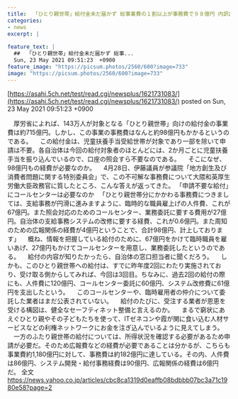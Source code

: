 ```yaml
---
title:  「ひとり親世帯」給付金未だ届かず 総事業費の１割以上が事務費で９８億円 内訳は？「コルセンへの業務委託。事業者は公表しない」  
categories:
- news
excerpt: |
  
feature_text: |
  ##  「ひとり親世帯」給付金未だ届かず 総事...
  Sun, 23 May 2021 09:51:23  +0900
feature_image: "https://picsum.photos/2560/600?image=733"
image: "https://picsum.photos/2560/600?image=733"
---
```


[https://asahi.5ch.net/test/read.cgi/newsplus/1621731083/](https://asahi.5ch.net/test/read.cgi/newsplus/1621731083/)
posted on Sun, 23 May 2021 09:51:23  +0900

<!--more-->

　厚労省によれば、143万人が対象となる「ひとり親世帯」向けの給付金の事業費は約715億円。しかし、この事業の事務費はなんと約98億円もかかるというのである。 　この給付金は、児童扶養手当受給世帯が対象であり一部を除いて申請は不要。各自治体は今回の給付対象者のほとんどには、2か月ごとに児童扶養手当を振り込んでいるので、口座の照会すら不要なのである。 　そこになぜ、98億円もの経費が必要なのか。 　4月28日、伊藤議員が参議院「地方創生及び消費者問題に関する特別委員会」で、この不可解な事務費について大隈和英厚生労働大臣政務官に質したところ、こんな答えが返ってきた。 「申請不要な給付」にコールセンターは必要なのか 　「ひとり親世帯分にかかわる事務費につきましては、支給事務が円滑に進みますように、臨時的な職員雇上げの人件費、これが67億円。また照会対応のためのコールセンター、業務委託に要する費用が27億円。自治体の支給事務システムの改修に要する経費、これが0.6億円。また周知のための広報関係の経費が4億円ということで、合計98億円、計上しております」 　概ね、情報を把握している給付のために、67億円をかけて臨時職員を雇いあげ、27億円もかけてコールセンターを用意し、業務委託したというのである。 　給付の内容が知りたかったら、自治体の窓口担当者に聞くだろう。 　しかも、このひとり親世帯への給付は、すでに昨年度2回にわたり実施されており、受け取る側からしてみれば、今回は3回目。ちなみに、過去2回の給付の際にも、人件費に120億円、コールセンター委託に60億円、システム改修費に61億円を支出したという。 　このコールセンターや、臨時雇用者の仲介について委託した業者はまだ公表されていない。 　給付のたびに、受注する業者が恩恵を受ける構図は、健全なセーフティネット整備と言えるのか。 　まるで窮状にあえぐひとり親やその子どもたちを使って、ITゼネコンや霞が関に食い込む人材サービスなどの利権ネットワークにお金を注ぎ込んでいるように見えてしまう。 　一方のふたり親世帯の給付については、所得状況を確認する必要があるため申請が必要だ。そのため広報費などの経費が必要であることは分かるが、こちらも事業費約1,180億円に対して、事務費は約182億円に達している。その内、人件費は86億円、システム開発・給付事務経費は90億円、広報関係の経費は6億円だ。 全文 https://news.yahoo.co.jp/articles/cbc8ca1319d0eaffb08bdbbb07bc3a71c1980e58?page=2
